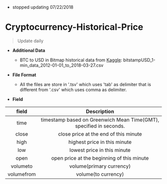  - stopped updating 07/22/2018

# Cryptocurrency-Historical-Price

>Update daily
 
* **Additional Data**
    - BTC to USD in Bitmap historical data from [Kaggle](https://www.kaggle.com/mczielinski/bitcoin-historical-data/data): bitstampUSD_1-min_data_2012-01-01_to_2018-03-27.csv

* **File Format**

    - All the files are store in '.tsv' which uses 'tab' as delimiter that is different from '.csv' which uses comma as delimiter.

* **Field**


|    field  |                        Description                               |
|:---------:|:----------------------------------------------------------------:|
|    time   |timestamp based on Greenwich Mean Time(GMT), specified in seconds.|
|   close   |close price at the end of this minute                             |
|    high   |highest price in this minute                                      |
|    low    |lowest price in this minute                                       |
|    open   |open price at the beginning of this minute                        |
|  volumeto |volume(primary currency)                                          |
| volumefrom|volume(to currency)                                               |
